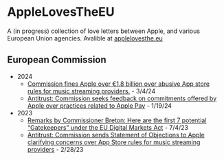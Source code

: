 # AppleLovesTheEU

A (in progress) collection of love letters between Apple, and various European Union agencies. Avalible at [applelovesthe.eu](https://applelovesthe.eu)

## European Commission
- 2024
    - [Commission fines Apple over €1.8 billion over abusive App store rules for music streaming providers.](https://ec.europa.eu/commission/presscorner/detail/en/ip_24_1161) - 3/4/24
    - [Antitrust: Commission seeks feedback on commitments offered by Apple over practices related to Apple Pay](https://ec.europa.eu/commission/presscorner/detail/en/ip_24_282) - 1/19/24
- 2023
    - [Remarks by Commissioner Breton: Here are the first 7 potential “Gatekeepers” under the EU Digital Markets Act](https://ec.europa.eu/commission/presscorner/detail/en/statement_23_3674) - 7/4/23
    - [Antitrust: Commission sends Statement of Objections to Apple clarifying concerns over App Store rules for music streaming providers](https://ec.europa.eu/commission/presscorner/detail/en/ip_23_1217) - 2/28/23
